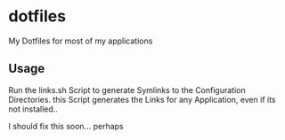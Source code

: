 # dotfiles
My Dotfiles for most of my applications

## Usage

Run the links.sh Script to generate Symlinks to the Configuration Directories.
this Script generates the Links for any Application, even if its not installed..

I should fix this soon... perhaps
